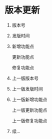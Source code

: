 # 版本更新

1. 版本号

2. 发版时间

3. 新增功能点

   更新功能点
  
   修复功能点
  
4. 上一版版本号

5. 上一版发版时间

6. 上一版新增功能点

   上一版更新功能点
  
   上一版修复功能点
  
7. 续...
